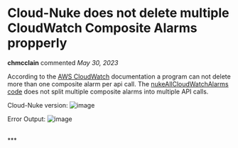 # Cloud-Nuke does not delete multiple CloudWatch Composite Alarms propperly

**chmcclain** commented *May 30, 2023*

According to the [AWS CloudWatch](https://docs.aws.amazon.com/AmazonCloudWatch/latest/APIReference/API_DeleteAlarms.html#:~:text=For%20example%2C%20you%20could%20delete%2099%20metric%20alarms%20and%20one%20composite%20alarms%20with%20one%20operation%2C%20but%20you%20can%27t%20delete%20two%20composite%20alarms%20with%20one%20operation.) documentation a program can not delete more than one composite alarm per api call. The [nukeAllCloudWatchAlarms code](https://github.com/gruntwork-io/cloud-nuke/blob/master/aws/cloudwatch_alarm.go#L75) does not split multiple composite alarms into multiple API calls.

Cloud-Nuke version:
![image](https://github.com/gruntwork-io/cloud-nuke/assets/93795561/763f4ebe-a8e7-4eef-8fa2-b07cc07636e8)

Error Output:
![image](https://github.com/gruntwork-io/cloud-nuke/assets/93795561/cdc60376-be86-4ecc-bb75-62b4d54502ed)

<br />
***


